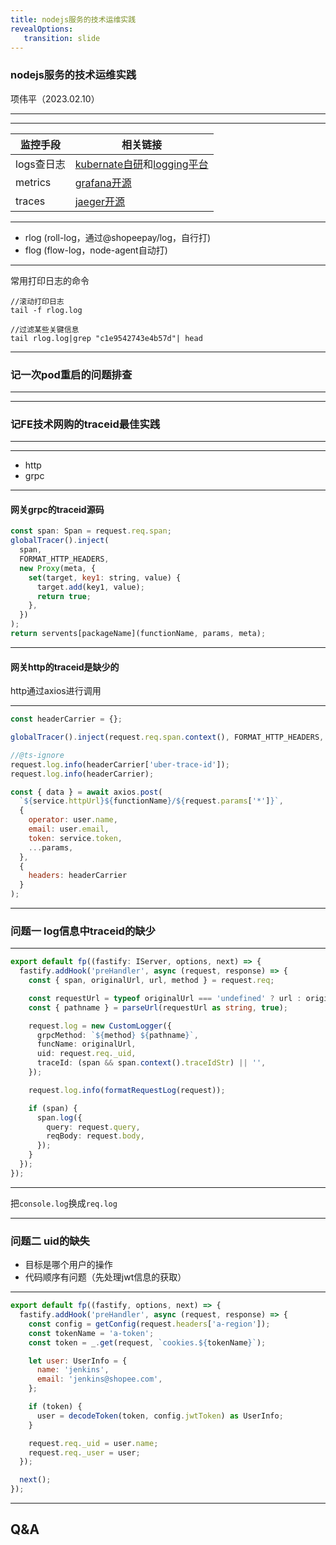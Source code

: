 ```yaml
---
title: nodejs服务的技术运维实践
revealOptions: 
   transition: slide
---
```



### nodejs服务的技术运维实践

项伟平（2023.02.10）

---

<!-- .slide: data-background="white" data-background-image="https://keynote.brandonxiang.top/public/img/metric-log-trace.jpeg" data-background-size="contain" -->

---

监控手段 | 相关链接
---------|----------
logs查日志 | [kubernate自研](https://kubernetes.devops.i.sz.shopee.io/)和[logging平台](https://seamoney.log.shopee.io/)
metrics | [grafana开源](https://monitoring.infra.sz.shopee.io/grafana) 
traces | [jaeger开源](https://jaeger.i.mitra.shopee.co.id/search)

---

- rlog (roll-log，通过@shopeepay/log，自行打)
- flog (flow-log，node-agent自动打)
---

常用打印日志的命令

```
//滚动打印日志
tail -f rlog.log

//过滤某些关键信息
tail rlog.log|grep "c1e9542743e4b57d"| head
```

---

### 记一次pod重启的问题排查

---

<!-- .slide: data-background="white" data-background-image="https://keynote.brandonxiang.top/public/img/find-problem-by-log.png" data-background-size="contain" -->

---

### 记FE技术网购的traceid最佳实践

---

<!-- .slide: data-background="white" data-background-image="https://keynote.brandonxiang.top/public/img/traceid.png" data-background-size="contain" -->

---

- http
- grpc

---

#### 网关grpc的traceid源码

```javascript
const span: Span = request.req.span;
globalTracer().inject(
  span,
  FORMAT_HTTP_HEADERS,
  new Proxy(meta, {
    set(target, key1: string, value) {
      target.add(key1, value);
      return true;
    },
  })
);
return servents[packageName](functionName, params, meta);
```

---

#### 网关http的traceid是缺少的

http通过axios进行调用

---

```javascript
const headerCarrier = {};

globalTracer().inject(request.req.span.context(), FORMAT_HTTP_HEADERS, headerCarrier);

//@ts-ignore
request.log.info(headerCarrier['uber-trace-id']);
request.log.info(headerCarrier);

const { data } = await axios.post(
  `${service.httpUrl}${functionName}/${request.params['*']}`,
  {
    operator: user.name,
    email: user.email,
    token: service.token,
    ...params,
  },
  {
    headers: headerCarrier
  }
);
```
---

### 问题一 log信息中traceid的缺少

---

```typescript
export default fp((fastify: IServer, options, next) => {
  fastify.addHook('preHandler', async (request, response) => {
    const { span, originalUrl, url, method } = request.req;

    const requestUrl = typeof originalUrl === 'undefined' ? url : originalUrl;
    const { pathname } = parseUrl(requestUrl as string, true);

    request.log = new CustomLogger({
      grpcMethod: `${method} ${pathname}`,
      funcName: originalUrl,
      uid: request.req._uid,
      traceId: (span && span.context().traceIdStr) || '',
    });

    request.log.info(formatRequestLog(request));

    if (span) {
      span.log({
        query: request.query,
        reqBody: request.body,
      });
    }
  });
});
```

--- 

把`console.log`换成`req.log`

---

### 问题二 uid的缺失

- 目标是哪个用户的操作
- 代码顺序有问题（先处理jwt信息的获取）

---

```javascript
export default fp((fastify, options, next) => {
  fastify.addHook('preHandler', async (request, response) => {
    const config = getConfig(request.headers['a-region']);
    const tokenName = 'a-token';
    const token = _.get(request, `cookies.${tokenName}`);

    let user: UserInfo = {
      name: 'jenkins',
      email: 'jenkins@shopee.com',
    };

    if (token) {
      user = decodeToken(token, config.jwtToken) as UserInfo;
    }

    request.req._uid = user.name;
    request.req._user = user;
  });

  next();
});
```

---

## Q&A